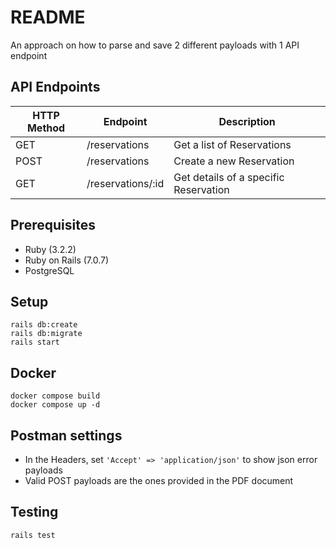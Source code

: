 # README

An approach on how to parse and save 2 different payloads with 1 API endpoint

## API Endpoints
| HTTP Method | Endpoint               | Description                            |
|-------------|------------------------|----------------------------------------|
| GET         | /reservations          | Get a list of Reservations             |
| POST        | /reservations          | Create a new Reservation               |
| GET         | /reservations/:id      | Get details of a specific Reservation  |

## Prerequisites
- Ruby (3.2.2)
- Ruby on Rails (7.0.7)
- PostgreSQL

## Setup
```
rails db:create
rails db:migrate
rails start
```

## Docker
```
docker compose build
docker compose up -d
```

## Postman settings
- In the Headers, set `'Accept' => 'application/json'` to show json error payloads
- Valid POST payloads are the ones provided in the PDF document


## Testing
```
rails test
```
